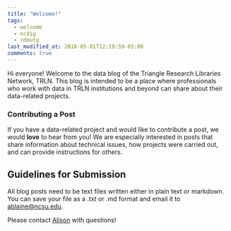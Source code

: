 ```yaml
---
title: "Welcome!"
tags:
  - welcome
  - ncdig
  - rdmutg
last_modified_at: 2018-05-01T12:19:59-05:00
comments: true
---
```


Hi everyone! Welcome to the data blog of the Triangle Research Libraries Network, TRLN. This blog is intended to be a place where professionals who work with data in TRLN institutions and beyond can share about their data-related projects.

### Contributing a Post
If you have a data-related project and would like to contribute a post, we would **love** to hear from you! We are especially interested in posts that share information about technical issues, how projects were carried out, and can provide instructions for others.

## Guidelines for Submission
All blog posts need to be text files written either in plain text or markdown. You can save your file as a .txt or .md format and email it to [ablaine@ncsu.edu](mailto:ablaine@ncsu.edu).

Please contact [Alison](mailto:ablaine@ncsu.edu) with questions!
